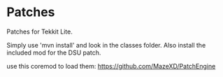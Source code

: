 Patches
=======

Patches for Tekkit Lite.

Simply use 'mvn install' and look in the classes folder.
Also install the included mod for the DSU patch.


use this coremod to load them: https://github.com/MazeXD/PatchEngine
